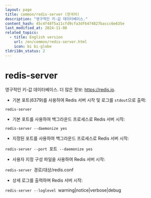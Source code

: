 ```yaml
---
layout: page
title: common/redis-server (한국어)
description: "영구적인 키-값 데이터베이스."
content_hash: 45c4f48f5a11cfd9cfa3df6474827baccc6e635e
last_modified_at: 2024-11-08
related_topics:
  - title: English version
    url: /en/common/redis-server.html
    icon: bi bi-globe
tldri18n_status: 2
---
```

# redis-server

영구적인 키-값 데이터베이스.
더 많은 정보: <https://redis.io>.

- 기본 포트(6379)를 사용하여 Redis 서버 시작 및 로그를 `stdout`으로 출력:

`redis-server`

- 기본 포트를 사용하여 백그라운드 프로세스로 Redis 서버 시작:

`redis-server --daemonize yes`

- 지정된 포트를 사용하여 백그라운드 프로세스로 Redis 서버 시작:

`redis-server --port `<span class="tldr-var badge badge-pill bg-dark-lm bg-white-dm text-white-lm text-dark-dm font-weight-bold">포트</span>` --daemonize yes`

- 사용자 지정 구성 파일을 사용하여 Redis 서버 시작:

`redis-server `<span class="tldr-var badge badge-pill bg-dark-lm bg-white-dm text-white-lm text-dark-dm font-weight-bold">경로/대상/redis.conf</span>

- 상세 로그를 출력하며 Redis 서버 시작:

`redis-server --loglevel `<span class="tldr-var badge badge-pill bg-dark-lm bg-white-dm text-white-lm text-dark-dm font-weight-bold">warning|notice|verbose|debug</span>
